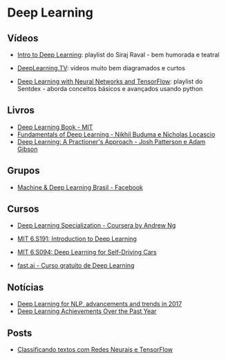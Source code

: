 # Deep Learning

## Vídeos

- [Intro to Deep Learning](https://www.youtube.com/watch?v=vOppzHpvTiQ&list=PL2-dafEMk2A7YdKv4XfKpfbTH5z6rEEj3): playlist do Siraj Raval - bem humorada e teatral
- [DeepLearning.TV](https://www.youtube.com/channel/UC9OeZkIwhzfv-_Cb7fCikLQ): vídeos muito bem diagramados e curtos

- [Deep Learning with Neural Networks and TensorFlow](https://www.youtube.com/watch?v=oYbVFhK_olY&list=PLSPWNkAMSvv5DKeSVDbEbUKSsK4Z-GgiP): playlist do Sentdex - aborda conceitos básicos e avançados usando python

## Livros
- [Deep Learning Book - MIT](http://www.deeplearningbook.org/)
- [Fundamentals of Deep Learning - Nikhil Buduma e Nicholas Locascio](https://www.amazon.com.br/Fundamentals-Deep-Learning-Nikhil-Buduma/dp/1491925612?__mk_pt_BR=%C3%85M%C3%85%C5%BD%C3%95%C3%91&keywords=deep+learning&qid=1538425179&sr=8-5&ref=sr_1_5)
- [Deep Learning: A Practioner's Approach - Josh Patterson e Adam Gibson](https://www.amazon.com.br/Deep-Learning-Practitioners-Josh-Patterson-ebook/dp/B074D5YF1D?__mk_pt_BR=%C3%85M%C3%85%C5%BD%C3%95%C3%91&keywords=deep+learning&qid=1538425300&s=STRING%28br-books-storename%29&sr=1-4&ref=sr_1_4)

## Grupos
- [Machine & Deep Learning Brasil - Facebook](https://www.facebook.com/groups/machinedeeplearningbrasil/)

## Cursos
- [Deep Learning Specialization - Coursera by Andrew Ng](https://www.coursera.org/specializations/deep-learning)

- [MIT 6.S191: Introduction to Deep Learning](http://introtodeeplearning.com/)

- [MIT 6.S094: Deep Learning for Self-Driving Cars](https://selfdrivingcars.mit.edu/)

- [fast.ai - Curso gratuito de Deep Learning](http://www.fast.ai/)


## Notícias
- [Deep Learning for NLP, advancements and trends in 2017](https://tryolabs.com/blog/2017/12/12/deep-learning-for-nlp-advancements-and-trends-in-2017/)
- [Deep Learning Achievements Over the Past Year](https://blog.statsbot.co/deep-learning-achievements-4c563e034257)

## Posts
- [Classificando textos com Redes Neurais e TensorFlow](http://deborahmesquita.com/2017-05-07/classificando-textos-com-redes-neurais-e-tensorflow)
